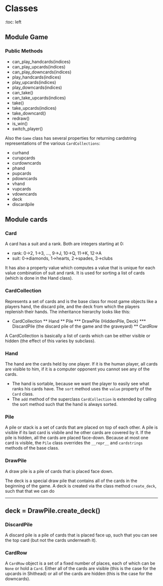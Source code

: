 Classes
=======
:toc: left

## Module Game

### Public Methods

* can_play_handcards(indices)
* can_play_upcards(indices)
* can_play_downcards(indices)
* play_handcards(indices)
* play_upcards(indices)
* play_downcards(indices)
* can_take()
* can_take_upcards(indices)
* take()
* take_upcards(indices)
* take_downcard()
* redraw()
* is_win()
* switch_player()

Also the `Game` class has several properties for returning cardstring
representations of the various `CardCollections`:

* curhand
* curupcards
* curdowncards
* phand
* pupcards
* pdowncards
* vhand
* vupcards
* vdowncards
* deck
* discardpile

## Module cards

### Card

A card has a suit and a rank. Both are integers starting at 0:

* rank: 0->2, 1->3, ..., 9->J, 10->Q, 11->K, 12->A
* suit: 0->diamonds, 1->hearts, 2->spades, 3->clubs

It has also a property value which computes
a value that is unique for each value combination of suit and rank. It is
used for sorting a list of cards (which is done in the Hand class).

### CardCollection

Represents a set of cards and is the base class for most game objects like a players hand, the discard pile, and the deck from which the players replenish their hands. The inheritance hierarchy looks like this:

* CardCollection
** Hand
** Pile
*** DrawPile (HiddenPile, Deck)
*** DiscardPile (the discard pile of the game and the graveyard)
** CardRow

A CardCollection is basically a list of cards which can be either visible
or hidden (the effect of this varies by subclass).

### Hand

The hand are the cards held by one player. If it is the human player, all
cards are visible to him, if it is a computer opponent you cannot see any of the cards.

* The hand is sortable, because we want the player to easily see what ranks his cards have. The `sort` method uses the `value` property of the `Card` class.
* The `add` method of the superclass `CardCollection` is extended by calling the sort method such that the hand is always sorted.

### Pile

A pile or stack is a set of cards that are placed on top of each other. A pile is visible if its last card is visbile and he other cards are covered by it. If the pile is hidden, all the cards are placed face-down. Because at most one card is visible, the `Pile` class overrides the `__repr__` and `cardstrings` methods of the base class.

### DrawPile

A draw pile is a pile of cards that is placed face down.


The deck is a special draw pile that contains all of the cards in the
beginning of the game. A deck is created via the class method `create_deck`, such that that we can do

----
deck = DrawPile.create_deck()
----

### DiscardPile

A discard pile is a pile of cards that is placed face up, such that you can see the top card (but not the cards underneath it).

### CardRow

A `CardRow` object is a set of a fixed number of places, each of which can be `None` or hold a `Card`. Either all of the cards are visible (this is the case for the upcards in Shithead) or all of the cards are hidden (this is the case for the downcards).
